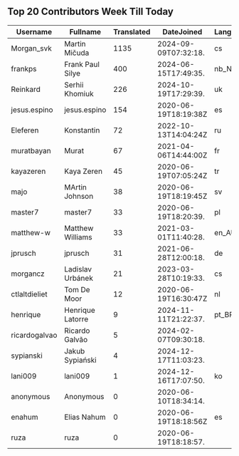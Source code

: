 ## Top 20 Contributors Week Till Today ##
|Username|Fullname|Translated|DateJoined|Language|
|--------|--------|----------|----------|-------|
|Morgan_svk|Martin Mičuda|1135|2024-09-09T07:32:18.|cs|
|frankps|Frank Paul Silye|400|2024-06-15T17:49:35.|nb_NO|
|Reinkard|Serhii Khomiuk|226|2024-10-19T17:29:39.|uk|
|jesus.espino|jesus.espino|154|2020-06-19T18:19:38Z|es|
|Eleferen|Konstantin|72|2022-10-13T14:04:24Z|ru|
|muratbayan|Murat|67|2021-04-06T14:44:00Z|fr|
|kayazeren|Kaya Zeren|45|2020-06-19T07:05:24Z|tr|
|majo|MArtin Johnson|38|2020-06-19T18:19:45Z|sv|
|master7|master7|33|2020-06-19T18:20:39.|pl|
|matthew-w|Matthew Williams|33|2021-03-01T11:40:28.|en_AU|
|jprusch|jprusch|31|2021-06-28T12:00:18.|de|
|morgancz|Ladislav Urbánek|21|2023-03-28T10:19:33.|cs|
|ctlaltdieliet|Tom De Moor|12|2020-06-19T16:30:47Z|nl|
|henrique|Henrique Latorre|9|2024-11-11T21:22:37.|pt_BR|
|ricardogalvao|Ricardo Galvão|5|2024-02-07T09:30:18.||
|sypianski|Jakub Sypiański|4|2024-12-17T11:03:23.||
|lani009|lani009|1|2024-12-16T17:07:50.|ko|
|anonymous|Anonymous|0|2020-06-10T18:34:14.||
|enahum|Elias  Nahum|0|2020-06-19T18:18:56Z|es|
|ruza|ruza|0|2020-06-19T18:18:57.||
